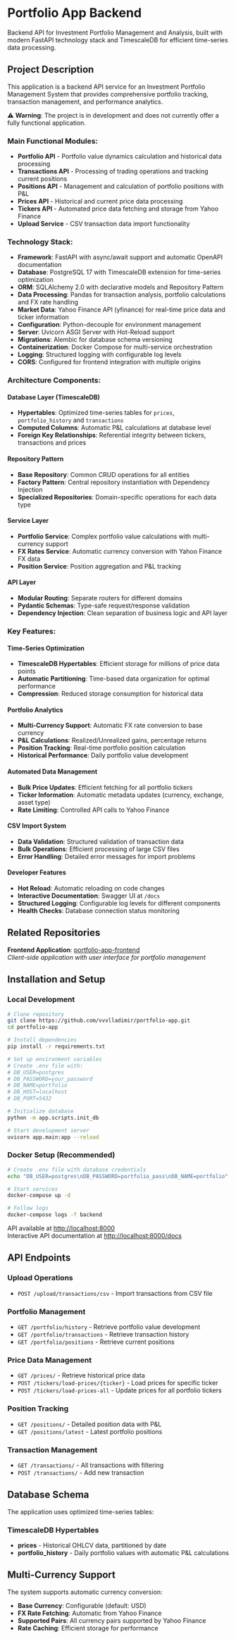 # Portfolio App Backend

Backend API for Investment Portfolio Management and Analysis, built with modern FastAPI technology stack and TimescaleDB for efficient time-series data processing.

## Project Description

This application is a backend API service for an Investment Portfolio Management System that provides comprehensive portfolio tracking, transaction management, and performance analytics.

⚠️ **Warning**: The project is in development and does not currently offer a fully functional application.

### Main Functional Modules:

- **Portfolio API** - Portfolio value dynamics calculation and historical data processing
- **Transactions API** - Processing of trading operations and tracking current positions  
- **Positions API** - Management and calculation of portfolio positions with P&L
- **Prices API** - Historical and current price data processing
- **Tickers API** - Automated price data fetching and storage from Yahoo Finance
- **Upload Service** - CSV transaction data import functionality

### Technology Stack:

- **Framework**: FastAPI with async/await support and automatic OpenAPI documentation
- **Database**: PostgreSQL 17 with TimescaleDB extension for time-series optimization
- **ORM**: SQLAlchemy 2.0 with declarative models and Repository Pattern
- **Data Processing**: Pandas for transaction analysis, portfolio calculations and FX rate handling
- **Market Data**: Yahoo Finance API (yfinance) for real-time price data and ticker information
- **Configuration**: Python-decouple for environment management
- **Server**: Uvicorn ASGI Server with Hot-Reload support
- **Migrations**: Alembic for database schema versioning
- **Containerization**: Docker Compose for multi-service orchestration
- **Logging**: Structured logging with configurable log levels
- **CORS**: Configured for frontend integration with multiple origins

### Architecture Components:

#### Database Layer (TimescaleDB)
- **Hypertables**: Optimized time-series tables for `prices`, `portfolio_history` and `transactions`
- **Computed Columns**: Automatic P&L calculations at database level
- **Foreign Key Relationships**: Referential integrity between tickers, transactions and prices

#### Repository Pattern
- **Base Repository**: Common CRUD operations for all entities
- **Factory Pattern**: Central repository instantiation with Dependency Injection
- **Specialized Repositories**: Domain-specific operations for each data type

#### Service Layer
- **Portfolio Service**: Complex portfolio value calculations with multi-currency support
- **FX Rates Service**: Automatic currency conversion with Yahoo Finance FX data
- **Position Service**: Position aggregation and P&L tracking

#### API Layer
- **Modular Routing**: Separate routers for different domains
- **Pydantic Schemas**: Type-safe request/response validation
- **Dependency Injection**: Clean separation of business logic and API layer

### Key Features:

#### Time-Series Optimization
- **TimescaleDB Hypertables**: Efficient storage for millions of price data points
- **Automatic Partitioning**: Time-based data organization for optimal performance
- **Compression**: Reduced storage consumption for historical data

#### Portfolio Analytics
- **Multi-Currency Support**: Automatic FX rate conversion to base currency
- **P&L Calculations**: Realized/Unrealized gains, percentage returns
- **Position Tracking**: Real-time portfolio position calculation
- **Historical Performance**: Daily portfolio value development

#### Automated Data Management
- **Bulk Price Updates**: Efficient fetching for all portfolio tickers
- **Ticker Information**: Automatic metadata updates (currency, exchange, asset type)
- **Rate Limiting**: Controlled API calls to Yahoo Finance

#### CSV Import System
- **Data Validation**: Structured validation of transaction data
- **Bulk Operations**: Efficient processing of large CSV files
- **Error Handling**: Detailed error messages for import problems

#### Developer Features
- **Hot Reload**: Automatic reloading on code changes
- **Interactive Documentation**: Swagger UI at `/docs`
- **Structured Logging**: Configurable log levels for different components
- **Health Checks**: Database connection status monitoring

## Related Repositories

**Frontend Application**: [portfolio-app-frontend](https://github.com/vvvlladimir/portfolio-app-frontend)  
*Client-side application with user interface for portfolio management*

## Installation and Setup

### Local Development

```bash
# Clone repository
git clone https://github.com/vvvlladimir/portfolio-app.git
cd portfolio-app

# Install dependencies
pip install -r requirements.txt

# Set up environment variables
# Create .env file with:
# DB_USER=postgres
# DB_PASSWORD=your_password
# DB_NAME=portfolio
# DB_HOST=localhost
# DB_PORT=5432

# Initialize database
python -m app.scripts.init_db

# Start development server
uvicorn app.main:app --reload
```

### Docker Setup (Recommended)

```bash
# Create .env file with database credentials
echo "DB_USER=postgres\nDB_PASSWORD=portfolio_pass\nDB_NAME=portfolio" > .env

# Start services
docker-compose up -d

# Follow logs
docker-compose logs -f backend
```

API available at [http://localhost:8000](http://localhost:8000)  
Interactive API documentation at [http://localhost:8000/docs](http://localhost:8000/docs)


## API Endpoints

### Upload Operations
- `POST /upload/transactions/csv` - Import transactions from CSV file

### Portfolio Management  
- `GET /portfolio/history` - Retrieve portfolio value development
- `GET /portfolio/transactions` - Retrieve transaction history
- `GET /portfolio/positions` - Retrieve current positions

### Price Data Management
- `GET /prices/` - Retrieve historical price data
- `POST /tickers/load-prices/{ticker}` - Load prices for specific ticker
- `POST /tickers/load-prices-all` - Update prices for all portfolio tickers

### Position Tracking
- `GET /positions/` - Detailed position data with P&L
- `GET /positions/latest` - Latest portfolio positions

### Transaction Management
- `GET /transactions/` - All transactions with filtering
- `POST /transactions/` - Add new transaction

## Database Schema

The application uses optimized time-series tables:


### TimescaleDB Hypertables
- **prices** - Historical OHLCV data, partitioned by date
- **portfolio_history** - Daily portfolio values with automatic P&L calculations


## Multi-Currency Support

The system supports automatic currency conversion:
- **Base Currency**: Configurable (default: USD)
- **FX Rate Fetching**: Automatic from Yahoo Finance
- **Supported Pairs**: All currency pairs supported by Yahoo Finance
- **Rate Caching**: Efficient storage for performance
